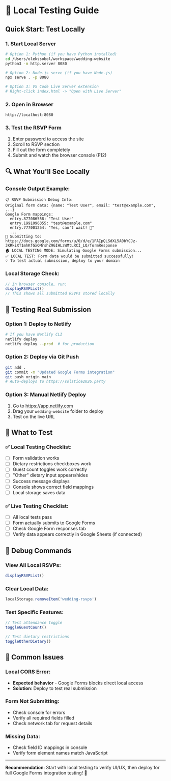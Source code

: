 # 🧪 Local Testing Guide

## Quick Start: Test Locally

### 1. Start Local Server
```bash
# Option 1: Python (if you have Python installed)
cd /Users/olekssobol/workspace/wedding-website
python3 -m http.server 8080

# Option 2: Node.js serve (if you have Node.js)
npx serve . -p 8080

# Option 3: VS Code Live Server extension
# Right-click index.html -> "Open with Live Server"
```

### 2. Open in Browser
```
http://localhost:8080
```

### 3. Test the RSVP Form
1. Enter password to access the site
2. Scroll to RSVP section
3. Fill out the form completely
4. Submit and watch the browser console (F12)

## 🔍 What You'll See Locally

### Console Output Example:
```
📋 RSVP Submission Debug Info:
Original form data: {name: "Test User", email: "test@example.com", ...}
Google Form mappings:
  entry.877086558: "Test User"
  entry.1991096355: "test@example.com"
  entry.777001254: "Yes, can't wait! 🎉"
  ...
🚀 Submitting to: https://docs.google.com/forms/u/0/d/e/1FAIpQLSdXL5A0bYCJz-3KRkiXT1mhKfGxQMrshZ9GIHLzWMtLRCI_LQ/formResponse
🏠 LOCAL TESTING MODE: Simulating Google Forms submission...
✅ LOCAL TEST: Form data would be submitted successfully!
💡 To test actual submission, deploy to your domain
```

### Local Storage Check:
```javascript
// In browser console, run:
displayRSVPList()
// This shows all submitted RSVPs stored locally
```

## 🚀 Testing Real Submission

### Option 1: Deploy to Netlify
```bash
# If you have Netlify CLI
netlify deploy
netlify deploy --prod  # for production
```

### Option 2: Deploy via Git Push
```bash
git add .
git commit -m "Updated Google Forms integration"
git push origin main
# Auto-deploys to https://solstice2026.party
```

### Option 3: Manual Netlify Deploy
1. Go to https://app.netlify.com
2. Drag your `wedding-website` folder to deploy
3. Test on the live URL

## 🎯 What to Test

### ✅ Local Testing Checklist:
- [ ] Form validation works
- [ ] Dietary restrictions checkboxes work
- [ ] Guest count toggles work correctly
- [ ] "Other" dietary input appears/hides
- [ ] Success message displays
- [ ] Console shows correct field mappings
- [ ] Local storage saves data

### ✅ Live Testing Checklist:
- [ ] All local tests pass
- [ ] Form actually submits to Google Forms
- [ ] Check Google Form responses tab
- [ ] Verify data appears correctly in Google Sheets (if connected)

## 🔧 Debug Commands

### View All Local RSVPs:
```javascript
displayRSVPList()
```

### Clear Local Data:
```javascript
localStorage.removeItem('wedding-rsvps')
```

### Test Specific Features:
```javascript
// Test attendance toggle
toggleGuestCount()

// Test dietary restrictions
toggleOtherDietary()
```

## 🚨 Common Issues

### Local CORS Error:
- **Expected behavior** - Google Forms blocks direct local access
- **Solution**: Deploy to test real submission

### Form Not Submitting:
- Check console for errors
- Verify all required fields filled
- Check network tab for request details

### Missing Data:
- Check field ID mappings in console
- Verify form element names match JavaScript

---

**Recommendation**: Start with local testing to verify UI/UX, then deploy for full Google Forms integration testing! 🎉